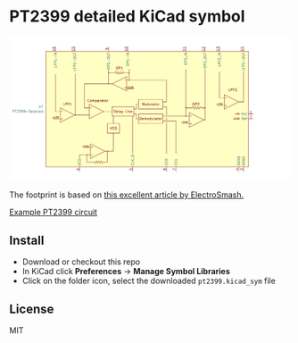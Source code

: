 # PT2399 detailed KiCad symbol

![PT2399-Detailed symbol](./pt2399-symbol.png)

The footprint is based on
[this excellent article by ElectroSmash.][electrosmash]

[Example PT2399 circuit](./pt2399-example.pdf)

## Install

* Download or checkout this repo
* In KiCad click **Preferences** -> **Manage Symbol Libraries**
* Click on the folder icon, select the downloaded
  `pt2399.kicad_sym` file

[electrosmash]: https://www.electrosmash.com/pt2399-analysis

## License

MIT

